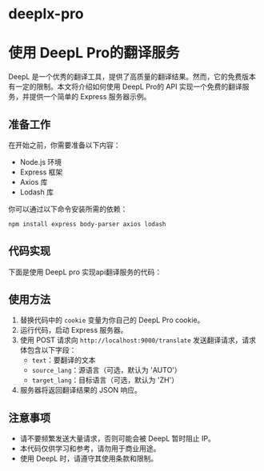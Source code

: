 # deeplx-pro

# 使用 DeepL Pro的翻译服务

DeepL 是一个优秀的翻译工具，提供了高质量的翻译结果。然而，它的免费版本有一定的限制。本文将介绍如何使用 DeepL Pro的 API 实现一个免费的翻译服务，并提供一个简单的 Express 服务器示例。

## 准备工作

在开始之前，你需要准备以下内容：

- Node.js 环境
- Express 框架
- Axios 库
- Lodash 库

你可以通过以下命令安装所需的依赖：

```bash
npm install express body-parser axios lodash
```

## 代码实现

下面是使用 DeepL pro 实现api翻译服务的代码：



## 使用方法

1. 替换代码中的 `cookie` 变量为你自己的 DeepL Pro cookie。
2. 运行代码，启动 Express 服务器。
3. 使用 POST 请求向 `http://localhost:9000/translate` 发送翻译请求，请求体包含以下字段：
   - `text`：要翻译的文本
   - `source_lang`：源语言（可选，默认为 'AUTO'）
   - `target_lang`：目标语言（可选，默认为 'ZH'）
4. 服务器将返回翻译结果的 JSON 响应。

## 注意事项

- 请不要频繁发送大量请求，否则可能会被 DeepL 暂时阻止 IP。
- 本代码仅供学习和参考，请勿用于商业用途。
- 使用 DeepL 时，请遵守其使用条款和限制。
